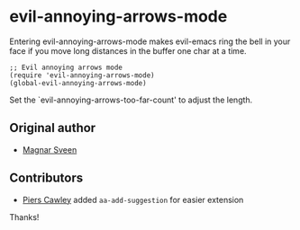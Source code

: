 # evil-annoying-arrows-mode

Entering evil-annoying-arrows-mode makes evil-emacs ring the bell in your face if you move
long distances in the buffer one char at a time.

    ;; Evil annoying arrows mode
    (require 'evil-annoying-arrows-mode)
    (global-evil-annoying-arrows-mode)

Set the `evil-annoying-arrows-too-far-count' to adjust the length.

## Original author

* [Magnar Sveen](https://github.com/magnars)

## Contributors

* [Piers Cawley](https://github.com/pdcawley) added `aa-add-suggestion` for easier extension

Thanks!
